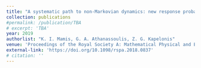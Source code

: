 ```yaml
---
title: "A systematic path to non-Markovian dynamics: new response probability density function evolution equations under Gaussian coloured noise excitation"
collection: publications
#permalink: /publication/TBA
# excerpt: 'TBA'
year: 2019
authorlist: "K. I. Mamis, G. A. Athanassoulis, Z. G. Kapelonis"
venue: 'Proceedings of the Royal Society A: Mathematical Physical and Engineering Sciences, Kinetic & Related Models, 475 (2226), 20180837'
external-link: 'https://doi.org/10.1098/rspa.2018.0837'
# citation: ''
---
```

